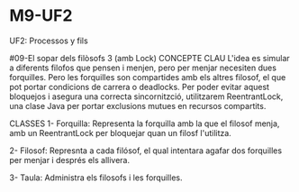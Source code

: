 # M9-UF2
UF2: Processos y fils

#09-El sopar dels filòsofs 3 (amb Lock)
CONCEPTE CLAU
L'idea es simular a diferents filofos que pensen i menjen, pero per menjar necesiten dues forquilles. Pero les forquilles son compartides amb els altres filosof, el que pot portar condicions de carrera o deadlocks.
Per poder evitar aquest bloquejos i asegura una correcta sincornitzció, utilitzarem ReentrantLock, una clase Java per portar exclusions mutues en recursos compartits.

CLASSES
1- Forquilla: Representa la forquilla amb la que el filosof menja, amb un ReentrantLock per bloquejar quan un filosf l'utilitza.

2- Filosof: Represnta a cada filósof, el qual intentara agafar dos forquilles per menjar i després els allivera.

3- Taula: Administra els filosofs i les forquilles.